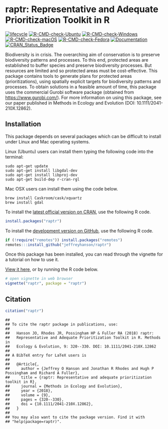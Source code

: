 
<!--- README.md is generated from README.Rmd. Please edit that file -->

# raptr: Representative and Adequate Prioritization Toolkit in R

[![lifecycle](https://img.shields.io/badge/Lifecycle-stable-brightgreen.svg)](https://lifecycle.r-lib.org/articles/stages.html)
[![R-CMD-check-Ubuntu](https://img.shields.io/github/actions/workflow/status/jeffreyhanson/raptr/R-CMD-check-ubuntu.yaml?branch=master&label=Ubuntu)](https://github.com/jeffreyhanson/raptr/actions)
[![R-CMD-check-Windows](https://img.shields.io/github/actions/workflow/status/jeffreyhanson/raptr/R-CMD-check-windows.yaml?branch=master&label=Windows)](https://github.com/jeffreyhanson/raptr/actions)
[![R-CMD-check-macOS](https://img.shields.io/github/actions/workflow/status/jeffreyhanson/raptr/R-CMD-check-macos.yaml?branch=master&label=macOS)](https://github.com/jeffreyhanson/raptr/actions)
[![R-CMD-check-Fedora](https://img.shields.io/github/actions/workflow/status/jeffreyhanson/raptr/R-CMD-check-fedora.yaml?branch=master&label=Fedora)](https://github.com/jeffreyhanson/raptr/actions)
[![Documentation](https://img.shields.io/github/actions/workflow/status/jeffreyhanson/raptr/documentation.yaml?branch=master&label=Documentation)](https://github.com/jeffreyhanson/raptr/actions)
[![CRAN\_Status\_Badge](http://www.r-pkg.org/badges/version/raptr)](https://CRAN.R-project.org/package=raptr)

Biodiversity is in crisis. The overarching aim of conservation is to
preserve biodiversity patterns and processes. To this end, protected
areas are established to buffer species and preserve biodiversity
processes. But resources are limited and so protected areas must be
cost-effective. This package contains tools to generate plans for
protected areas (prioritizations), using spatially explicit targets for
biodiversity patterns and processes. To obtain solutions in a feasible
amount of time, this package uses the commercial Gurobi software package
(obtained from <https://www.gurobi.com/>). For more information on using
this package, see our paper published in Methods in Ecology and
Evolution (DOI: 10.1111/2041-210X.12862).

## Installation

This package depends on several packages which can be difficult to
install under Linux and Mac operating systems.

Linux (Ubuntu) users can install them typing the following code into the
terminal:

    sudo apt-get update
    sudo apt-get install libgdal-dev
    sudo apt-get install libproj-dev
    sudo apt-get build-dep r-cran-rgl

Mac OSX users can install them using the code below.

    brew install Caskroom/cask/xquartz
    brew install gdal

To install the [latest official version on
CRAN](https://CRAN.R-project.org/package=raptr), use the following R
code.

``` r
install.packages("raptr")
```

To install the [development version on
GitHub](https://github.com/jeffreyhanson/raptr), use the following R
code.

``` r
if (!require("remotes")) install.packages("remotes")
remotes:::install_github("jeffreyhanson/raptr")
```

Once this package has been installed, you can read through the vignette
for a tutorial on how to use it.

[View it here](http://jeffrey-hanson.com/raptr/articles/raptr.html), or
by running the R code below.

``` r
# open vignette in web browser
vignette("raptr", package = "raptr")
```

## Citation

``` r
citation("raptr")
```

    ## 
    ## To cite the raptr package in publications, use:
    ## 
    ##   Hanson JO, Rhodes JR, Possingham HP & Fuller RA (2018) raptr:
    ##   Representative and Adequate Prioritization Toolkit in R. Methods in
    ##   Ecology & Evolution, 9: 320--330. DOI: 10.1111/2041-210X.12862
    ## 
    ## A BibTeX entry for LaTeX users is
    ## 
    ##   @Article{,
    ##     author = {Jeffrey O Hanson and Jonathan R Rhodes and Hugh P Possingham and Richard A Fuller},
    ##     title = {raptr: Representative and adequate prioritization toolkit in R},
    ##     journal = {Methods in Ecology and Evolution},
    ##     year = {2018},
    ##     volume = {9},
    ##     pages = {320--330},
    ##     doi = {10.1111/2041-210X.12862},
    ##   }
    ## 
    ## You may also want to cite the package version. Find it with
    ## "help(package=raptr)".
